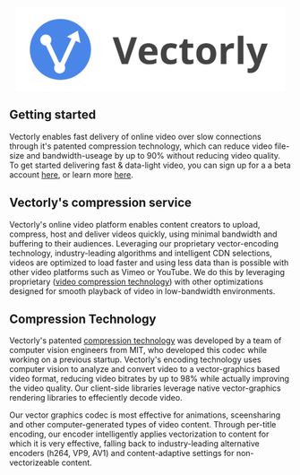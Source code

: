 
<img src="img/title.svg" alt="Drawing" style="height: 150px; display: block; margin: auto;"/>


## Getting started

Vectorly enables fast delivery of online video over slow connections through it's patented compression technology, which can reduce video file-size and bandwidth-useage by up to 90% without reducing video quality. To get started delivering fast & data-light video, you can sign up for a a beta account [here](https://dashboard.vectorly.io/signup), or learn more  [here](uploading).


## Vectorly's compression service

Vectorly's online video platform enables content creators to upload, compress, host and deliver videos quickly, using minimal bandwidth and buffering to their audiences. Leveraging our proprietary vector-encoding technology, industry-leading algorithms and intelligent CDN selections, videos are optimized to load faster and using less data than is possible with other video platforms such as Vimeo or YouTube. We do this by leveraging proprietary ([video compression technology](technology.md)) with other optimizations designed for smooth playback of video in low-bandwidth environments.


## Compression Technology

Vectorly's patented [compression technology](technology.md) was developed by a team of computer vision engineers from MIT, who developed this codec while working on a previous startup. Vectorly's encoding technology uses computer vision to analyze and convert video to a vector-graphics based video format, reducing video bitrates by up to 98% while actually improving the video quality. Our client-side libraries leverage native vector-graphics rendering libraries to effeciently decode video. 

Our vector graphics codec is most effective for animations, sceensharing and other computer-generated types of video content. Through per-title encoding, our encoder intelligently applies vectorization to content for which it is very effective, falling back to industry-leading alternative encoders (h264, VP9, AV1) and content-adaptive settings for non-vectorizeable content.




<script>
    window.intercomSettings = {
        app_id: "g1cpn78z"
    };
</script>
<script>(function(){var w=window;var ic=w.Intercom;if(typeof ic==="function"){ic('reattach_activator');ic('update',w.intercomSettings);}else{var d=document;var i=function(){i.c(arguments);};i.q=[];i.c=function(args){i.q.push(args);};w.Intercom=i;var l=function(){var s=d.createElement('script');s.type='text/javascript';s.async=true;s.src='https://widget.intercom.io/widget/g1cpn78z';var x=d.getElementsByTagName('script')[0];x.parentNode.insertBefore(s,x);};if(w.attachEvent){w.attachEvent('onload',l);}else{w.addEventListener('load',l,false);}}})();</script>
